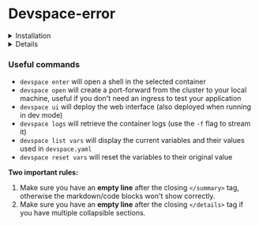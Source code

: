 # Devspace-error

<details>
  <summary>Installation</summary>
  
  ## Heading
Installation helm on Ubuntu :
Install devspace CLI (v5.15)
Ensure you have docker, helm (v2.17.0) and kubectl installed on your machine

Download 2.17.0
-> Extract here
-> On terminal access to last folder of helm downloaded file
-> which helm
-> sudo mv helm (copy/paste result of last commande)
-> helm version
</details>

<details>
## Usage

### First time

If this is the first time you start devspace, run the following command to tell devspace which namespace you prefer to use:

```bash
devspace use namespace my-namespace
```

### Deploy the application

All devspace commands must be run at the root of the folder.

To deploy your application, run the following command:

```bash
devspace deploy
```

### Update your hosts file for the new ingress(es)

When creating ingresses, you need to update your hosts file to map the custom domain(s) with the Ingress Controller Nginx IP, `34.79.192.20`.

Example for the Varnish ingress:
```
34.79.192.20 dev-yourname.laprovence.com dev-yourname-www.laprovence.com dev-yourname-api.laprovence.com dev-yourname-abonnement.laprovence.com
```

You can retrieve the URLs from the GCP Console

### Use the dev mode with hot-reloading

To start your application in dev mode and use the hot-reloading feature, run the following command:

```bash
devspace dev
```

It will deploy your application and its dependencies, then open a shell in the running container. You can now update your files locally and the changes will be reflected inside the container.

### Delete the application

To delete the deployment, run the following command:

```bash
devspace purge
```

If your deployment contains dependencies (e.g.: varnish) or if you want to fully clean your environment, run the following command to delete everything:

```bash
devspace purge -a
```

### Deploy without Varnish

To deploy your application without Varnish, simply comment the following block in the `devspace.yaml` configuration file:

```yaml
# comment this block to disable varnish dependency
dependencies:
- name: varnish
  source:
    path: ../vcl-varnish
  vars:
    - name: backend_api
      value: api
```

### Clear Varnish cache

If you deploy the application with Varnish as a dependency (default behavior), you can run the following command to clear its cache:

```bash
devspace run varnish.purge
```
</details>

### Useful commands

* `devspace enter` will open a shell in the selected container
* `devspace open` will create a port-forward from the cluster to your local machine, useful if you don't need an ingress to test your application
* `devspace ui` will deploy the web interface (also deployed when running in dev mode)
* `devspace logs` will retrieve the container logs (use the `-f` flag to stream it)
* `devspace list vars` will display the current variables and their values used in `devspace.yaml`
* `devspace reset vars` will reset the variables to their original value




**Two important rules:**
1. Make sure you have an **empty line** after the closing `</summary>` tag, otherwise the markdown/code blocks won't show correctly.
2. Make sure you have an **empty line** after the closing `</details>` tag if you have multiple collapsible sections.
